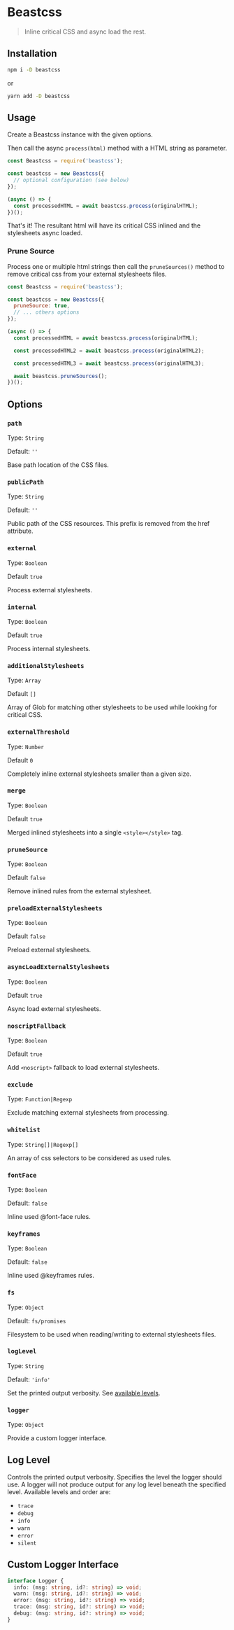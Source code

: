 # Beastcss

> Inline critical CSS and async load the rest.

## Installation

```sh
npm i -D beastcss
```

or

```sh
yarn add -D beastcss
```

## Usage

Create a Beastcss instance with the given options.

Then call the async `process(html)` method with a HTML string as parameter.

```js
const Beastcss = require('beastcss');

const beastcss = new Beastcss({
  // optional configuration (see below)
});

(async () => {
  const processedHTML = await beastcss.process(originalHTML);
})();
```

That's it! The resultant html will have its critical CSS inlined and the stylesheets async loaded.

### Prune Source

Process one or multiple html strings then call the `pruneSources()` method to remove critical css from your external stylesheets files.

```js
const Beastcss = require('beastcss');

const beastcss = new Beastcss({
  pruneSource: true,
  // ... others options
});

(async () => {
  const processedHTML = await beastcss.process(originalHTML);

  const processedHTML2 = await beastcss.process(originalHTML2);

  const processedHTML3 = await beastcss.process(originalHTML3);

  await beastcss.pruneSources();
})();
```

## Options

### `path`

Type: `String`

Default: `''`

Base path location of the CSS files.

### `publicPath`

Type: `String`

Default: `''`

Public path of the CSS resources. This prefix is removed from the href attribute.

### `external`

Type: `Boolean`

Default `true`

Process external stylesheets.

### `internal`

Type: `Boolean`

Default `true`

Process internal stylesheets.

### `additionalStylesheets`

Type: `Array`

Default `[]`

Array of Glob for matching other stylesheets to be used while looking for critical CSS.

### `externalThreshold`

Type: `Number`

Default `0`

Completely inline external stylesheets smaller than a given size.

### `merge`

Type: `Boolean`

Default `true`

Merged inlined stylesheets into a single `<style></style>` tag.

### `pruneSource`

Type: `Boolean`

Default `false`

Remove inlined rules from the external stylesheet.

### `preloadExternalStylesheets`

Type: `Boolean`

Default `false`

Preload external stylesheets.

### `asyncLoadExternalStylesheets`

Type: `Boolean`

Default `true`

Async load external stylesheets.

### `noscriptFallback`

Type: `Boolean`

Default `true`

Add `<noscript>` fallback to load external stylesheets.

### `exclude`

Type: `Function|Regexp`

Exclude matching external stylesheets from processing.

### `whitelist`

Type: `String[]|Regexp[]`

An array of css selectors to be considered as used rules.

### `fontFace`

Type: `Boolean`

Default: `false`

Inline used @font-face rules.

### `keyframes`

Type: `Boolean`

Default: `false`

Inline used @keyframes rules.

### `fs`

Type: `Object`

Default: `fs/promises`

Filesystem to be used when reading/writing to external stylesheets files.

### `logLevel`

Type: `String`

Default: `'info'`

Set the printed output verbosity. See [available levels](#log-Level).

### `logger`

Type: `Object`

Provide a custom logger interface.

## Log Level

Controls the printed output verbosity. Specifies the level the logger should use. A logger will
not produce output for any log level beneath the specified level. Available levels and order
are:

- `trace`
- `debug`
- `info`
- `warn`
- `error`
- `silent`

## Custom Logger Interface

```typescript
interface Logger {
  info: (msg: string, id?: string) => void;
  warn: (msg: string, id?: string) => void;
  error: (msg: string, id?: string) => void;
  trace: (msg: string, id?: string) => void;
  debug: (msg: string, id?: string) => void;
}
```
